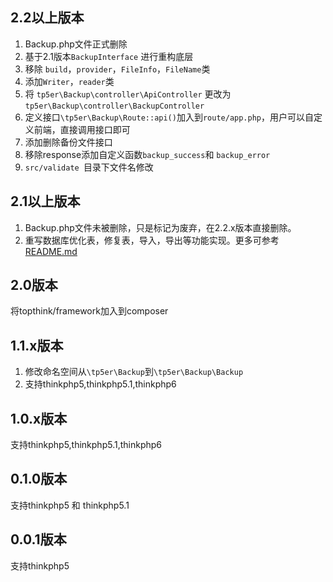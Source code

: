 
## 2.2以上版本

1. Backup.php文件正式删除
2. 基于2.1版本`BackupInterface` 进行重构底层
3. 移除 `build`，`provider`，`FileInfo`，`FileName`类
4. 添加`Writer`，`reader`类
5. 将 `tp5er\Backup\controller\ApiController` 更改为 `tp5er\Backup\controller\BackupController`
6. 定义接口`\tp5er\Backup\Route::api()`加入到`route/app.php`，用户可以自定义前端，直接调用接口即可
7. 添加删除备份文件接口
8. 移除response添加自定义函数`backup_success`和 `backup_error`
9. `src/validate `目录下文件名修改



## 2.1以上版本

1. Backup.php文件未被删除，只是标记为废弃，在2.2.x版本直接删除。
2. 重写数据库优化表，修复表，导入，导出等功能实现。更多可参考[README.md](https://github.com/pkg6/tp5-databackup/blob/main/README.md)

## 2.0版本
将topthink/framework加入到composer

## 1.1.x版本

1. 修改命名空间从`\tp5er\Backup`到`\tp5er\Backup\Backup`
2. 支持thinkphp5,thinkphp5.1,thinkphp6

## 1.0.x版本

支持thinkphp5,thinkphp5.1,thinkphp6

## 0.1.0版本

支持thinkphp5 和 thinkphp5.1

## 0.0.1版本

支持thinkphp5

